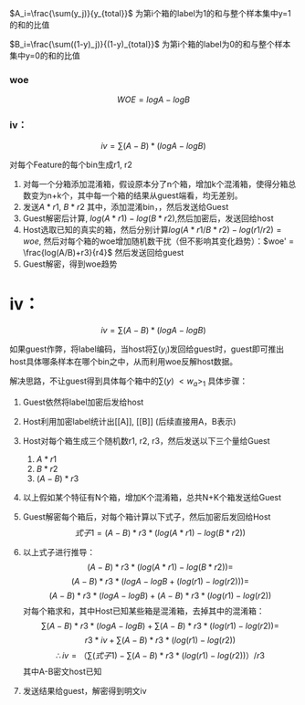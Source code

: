 
$A_i=\frac{\sum(y_j)}{y_{total}}$ 为第i个箱的label为1的和与整个样本集中y=1的和的比值

$B_i=\frac{\sum((1-y)_j)}{(1-y)_{total}}$ 为第i个箱的label为0的和与整个样本集中y=0的和的比值

### woe
$$ WOE = logA - logB $$
### iv：
$$ iv = \sum(A - B)*(logA - logB) $$

对每个Feature的每个bin生成r1, r2
1. 对每一个分箱添加混淆箱，假设原本分了n个箱，增加k个混淆箱，使得分箱总数变为n+k个，其中每一个箱的结果从guest端看，均无差别。
2. 发送$A*r1$, $B*r2$ 其中，添加混淆bin，，然后发送给Guest
3. Guest解密后计算, $log(A*r1)-log(B*r2)$,然后加密后，发送回给host
4. Host选取已知的真实的箱，然后分别计算$log(A*r1/B*r2) - log(r1/r2)=woe$,
然后对每个箱的woe增加随机数干扰（但不影响其变化趋势）：$woe' = \frac{log(A/B)+r3}{r4}$ 然后发送回给guest
5. Guest解密，得到woe趋势

# iv：
$$ iv = \sum(A - B)*(logA - logB) $$

如果guest作弊，将label编码，当host将$\sum(y_i)$发回给guest时，guest即可推出host具体哪条样本在哪个bin之中，从而利用woe反解host数据。

解决思路，不让guest得到具体每个箱中的$\sum(y)$
$<w_a>_1$
具体步骤：
1. Guest依然将label加密后发给host
2. Host利用加密label统计出[[A]], [[B]] (后续直接用A，B表示)
3. Host对每个箱生成三个随机数r1, r2, r3，然后发送以下三个量给Guest
    1. $A*r1$
    2. $B*r2$
    3. $(A-B)*r3$
4. 以上假如某个特征有N个箱，增加K个混淆箱，总共N+K个箱发送给Guest

5. Guest解密每个箱后，对每个箱计算以下式子，然后加密后发回给Host
$$式子1 = (A-B)*r3*(log(A*r1) - log(B*r2))$$
5. 以上式子进行推导：
$$(A-B)*r3*(log(A*r1) - log(B*r2))=$$
$$(A-B)*r3*(logA-logB+(log(r1)-log(r2)))=$$
$$(A-B)*r3*(logA-logB) +(A-B)*r3*(log(r1) - log(r2))$$
对每个箱求和，其中Host已知某些箱是混淆箱，去掉其中的混淆箱：
$$\sum(A-B)*r3*(logA-logB) +\sum(A-B)*r3*(log(r1) - log(r2))=$$
$$r3*iv +\sum(A-B)*r3*(log(r1) - log(r2))$$
$$\therefore iv=（\sum(式子1)-\sum(A-B)*r3*(log(r1) - log(r2))）/r3$$
其中A-B密文host已知
6. 发送结果给guest，解密得到明文iv

